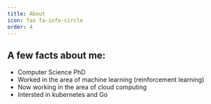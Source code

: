 ```yaml
---
title: About
icon: fas fa-info-circle
order: 4
---
```


## A few facts about me:

- Computer Science PhD
- Worked in the area of machine learning (reinforcement learning)
- Now working in the area of cloud computing
- Intersted in kubernetes and Go



